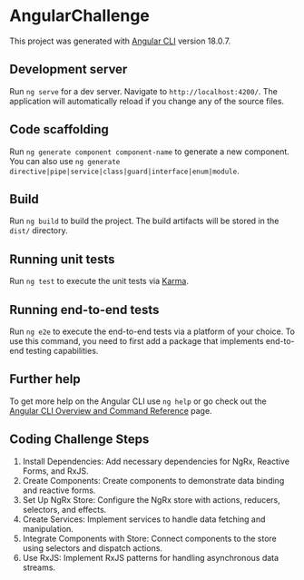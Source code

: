 # AngularChallenge

This project was generated with [Angular CLI](https://github.com/angular/angular-cli) version 18.0.7.

## Development server

Run `ng serve` for a dev server. Navigate to `http://localhost:4200/`. The application will automatically reload if you change any of the source files.

## Code scaffolding

Run `ng generate component component-name` to generate a new component. You can also use `ng generate directive|pipe|service|class|guard|interface|enum|module`.

## Build

Run `ng build` to build the project. The build artifacts will be stored in the `dist/` directory.

## Running unit tests

Run `ng test` to execute the unit tests via [Karma](https://karma-runner.github.io).

## Running end-to-end tests

Run `ng e2e` to execute the end-to-end tests via a platform of your choice. To use this command, you need to first add a package that implements end-to-end testing capabilities.

## Further help

To get more help on the Angular CLI use `ng help` or go check out the [Angular CLI Overview and Command Reference](https://angular.dev/tools/cli) page.


## Coding Challenge Steps

1. Install Dependencies: Add necessary dependencies for NgRx, Reactive Forms, and RxJS.
2. Create Components: Create components to demonstrate data binding and reactive forms.
3. Set Up NgRx Store: Configure the NgRx store with actions, reducers, selectors, and effects.
4. Create Services: Implement services to handle data fetching and manipulation.
5. Integrate Components with Store: Connect components to the store using selectors and dispatch actions.
6. Use RxJS: Implement RxJS patterns for handling asynchronous data streams.
